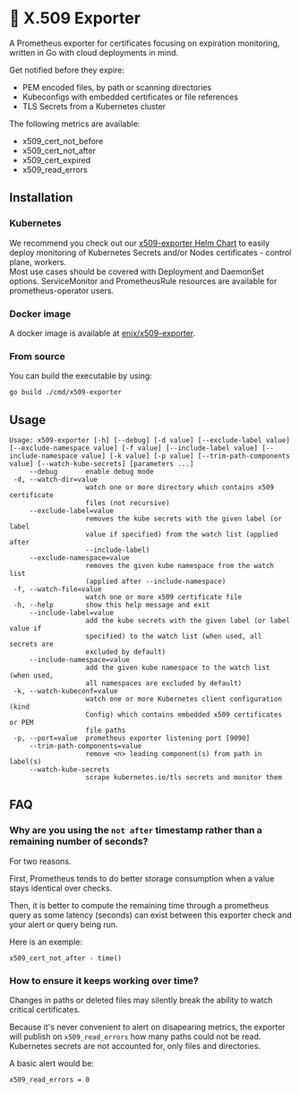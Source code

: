 # 🔏 X.509 Exporter

A Prometheus exporter for certificates focusing on expiration monitoring, written in Go with cloud deployments in mind.

Get notified before they expire:
* PEM encoded files, by path or scanning directories
* Kubeconfigs with embedded certificates or file references
* TLS Secrets from a Kubernetes cluster

The following metrics are available:
* x509_cert_not_before
* x509_cert_not_after
* x509_cert_expired
* x509_read_errors

## Installation

### Kubernetes

We recommend you check out our [x509-exporter Helm Chart](https://github.com/enix/helm-charts/tree/master/charts/x509-exporter)
to easily deploy monitoring of Kubernetes Secrets and/or Nodes certificates - control plane, workers.  
Most use cases should be covered with Deployment and DaemonSet options. ServiceMonitor and PrometheusRule resources
are available for prometheus-operator users.

### Docker image

A docker image is available at [enix/x509-exporter](https://hub.docker.com/r/enix/x509-exporter).

### From source

You can build the executable by using:

```
go build ./cmd/x509-exporter
```

## Usage

```
Usage: x509-exporter [-h] [--debug] [-d value] [--exclude-label value] [--exclude-namespace value] [-f value] [--include-label value] [--include-namespace value] [-k value] [-p value] [--trim-path-components value] [--watch-kube-secrets] [parameters ...]
     --debug       enable debug mode
 -d, --watch-dir=value
                   watch one or more directory which contains x509 certificate
                   files (not recursive)
     --exclude-label=value
                   removes the kube secrets with the given label (or label
                   value if specified) from the watch list (applied after
                   --include-label)
     --exclude-namespace=value
                   removes the given kube namespace from the watch list
                   (applied after --include-namespace)
 -f, --watch-file=value
                   watch one or more x509 certificate file
 -h, --help        show this help message and exit
     --include-label=value
                   add the kube secrets with the given label (or label value if
                   specified) to the watch list (when used, all secrets are
                   excluded by default)
     --include-namespace=value
                   add the given kube namespace to the watch list (when used,
                   all namespaces are excluded by default)
 -k, --watch-kubeconf=value
                   watch one or more Kubernetes client configuration (kind
                   Config) which contains embedded x509 certificates or PEM
                   file paths
 -p, --port=value  prometheus exporter listening port [9090]
     --trim-path-components=value
                   remove <n> leading component(s) from path in label(s)
     --watch-kube-secrets
                   scrape kubernetes.io/tls secrets and monitor them
```

## FAQ

### Why are you using the `not after` timestamp rather than a remaining number of seconds?

For two reasons.

First, Prometheus tends to do better storage consumption when a value stays identical over checks.

Then, it is better to compute the remaining time through a prometheus query as some latency (seconds) can exist
between this exporter check and your alert or query being run.

Here is an exemple:

```
x509_cert_not_after - time()
```

### How to ensure it keeps working over time?

Changes in paths or deleted files may silently break the ability to watch critical certificates.

Because it's never convenient to alert on disapearing metrics, the exporter will publish on `x509_read_errors` how many
paths could not be read. Kubernetes secrets are not accounted for, only files and directories.

A basic alert would be:
```
x509_read_errors = 0
```
